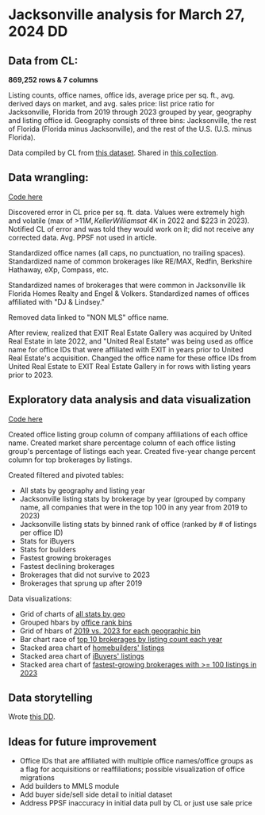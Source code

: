 # Jacksonville analysis for March 27, 2024 DD

<h2>Data from CL:</h2>

<strong>869,252 rows & 7 columns</strong>

Listing counts, office names, office ids, average price per sq. ft., avg. derived days on market, and avg. sales price: list price ratio for Jacksonville, Florida from 2019 through 2023 grouped by year, geography and listing office id. Geography consists of three bins: Jacksonville, the rest of Florida (Florida minus Jacksonville), and the rest of the U.S. (U.S. minus Florida).

Data compiled by CL from <a href="https://discovery.corelogic.com/exchange/products/hKh1jSjJTwCvgbw5f4tOww">this dataset</a>. Shared in <a href="https://discovery.corelogic.com/collection">this collection</a>.

<h2>Data wrangling:</h2>

<a href="https://github.com/hwmWill/CL/blob/main/Jacksonville/DataWrangling.ipynb">Code here</a>

Discovered error in CL price per sq. ft. data. Values were extremely high and volatile (max of >$11M, Keller Williams at ~$4K in 2022 and $223 in 2023). Notified CL of error and was told they would work on it; did not receive any corrected data. Avg. PPSF not used in article.

Standardized office names (all caps, no punctuation, no trailing spaces). Standardized name of common brokerages like RE/MAX, Redfin, Berkshire Hathaway, eXp, Compass, etc. 

Standardized names of brokerages that were common in Jacksonville lik Florida Homes Realty and Engel & Volkers. Standardized names of offices affiliated with "DJ & Lindsey."

Removed data linked to "NON MLS" office name.

After review, realized that EXIT Real Estate Gallery was acquired by United Real Estate in late 2022, and "United Real Estate" was being used as office name for office IDs that were affiliated with EXIT in years prior to United Real Estate's acquisition. Changed the office name for these office IDs from United Real Estate to EXIT Real Estate Gallery in for rows with listing years prior to 2023.

<h2>Exploratory data analysis and data visualization</h2>

<a href="https://github.com/hwmWill/CL/blob/main/Jacksonville/MoreEDA.ipynb">Code here</a>

Created office listing group column of company affiliations of each office name. Created market share percentage column of each office listing group's percentage of listings each year. Created five-year change percent column for top brokerages by listings.

Created filtered and pivoted tables:
- All stats by geography and listing year
- Jacksonville listing stats by brokerage by year (grouped by company name, all companies that were in the top 100 in any year from 2019 to 2023)
- Jacksonville listing stats by binned rank of office (ranked by # of listings per office ID)
- Stats for iBuyers
- Stats for builders
- Fastest growing brokerages
- Fastest declining brokerages
- Brokerages that did not survive to 2023
- Brokerages that sprung up after 2019

Data visualizations:
- Grid of charts of <a href="https://public.flourish.studio/visualisation/17268498/">all stats by geo</a>
- Grouped hbars by <a href="https://public.flourish.studio/visualisation/17269941/">office rank bins</a>
- Grid of hbars of <a href="https://public.flourish.studio/visualisation/17268433/">2019 vs. 2023 for each geographic bin</a>
- Bar chart race of <a href="https://public.flourish.studio/visualisation/17268383/">top 10 brokerages by listing count each year</a>
- Stacked area chart of <a href="https://public.flourish.studio/visualisation/17300005/">homebuilders' listings</a>
- Stacked area chart of <a href="https://public.flourish.studio/visualisation/17299887/">iBuyers' listings</a>
- Stacked area chart of <a href="https://public.flourish.studio/visualisation/17299595/">fastest-growing brokerages with >= 100 listings in 2023</a>

<h2>Data storytelling</h2>

Wrote <a href="https://public.flourish.studio/visualisation/17299595/">this DD</a>.

<h2>Ideas for future improvement</h2>

- Office IDs that are affiliated with multiple office names/office groups as a flag for acquisitions or reaffiliations; possible visualization of office migrations
- Add builders to MMLS module
- Add buyer side/sell side detail to initial dataset
- Address PPSF inaccuracy in initial data pull by CL or just use sale price
